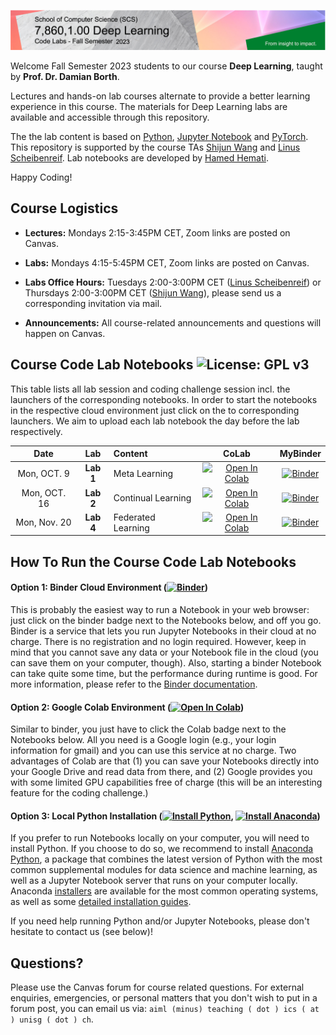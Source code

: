 ![Course Banner](banner.png)

<!-- ![Course Banner](banner.png) -->

Welcome Fall Semester 2023 students to our course **Deep Learning**, taught by **Prof. Dr. Damian Borth**.

Lectures and hands-on lab courses alternate to provide a better learning experience in this course. The materials for Deep Learning labs are available and accessible through this repository.

The the lab content is based on [Python](https://www.python.org), [Jupyter Notebook](https://jupyter.org) and [PyTorch](https://pytorch.org). This repository is supported by the course TAs [Shijun Wang](https://www.alexandria.unisg.ch/persons/9895) and [Linus Scheibenreif](https://www.alexandria.unisg.ch/persons/9588). Lab notebooks are developed by [Hamed Hemati](https://www.alexandria.unisg.ch/persons/8884).



Happy Coding!

## Course Logistics

- **Lectures:** Mondays 2:15-3:45PM CET, Zoom links are posted on Canvas.
- **Labs:** Mondays 4:15-5:45PM CET, Zoom links are posted on Canvas.

- **Labs Office Hours:** Tuesdays 2:00-3:00PM CET ([Linus Scheibenreif](https://www.alexandria.unisg.ch/persons/9588)) or Thursdays 2:00-3:00PM CET ([Shijun Wang](https://www.alexandria.unisg.ch/persons/9895)), please send us a corresponding invitation via mail.
- **Announcements:** All course-related announcements and questions will happen on Canvas.

## Course Code Lab Notebooks ![License: GPL v3](https://img.shields.io/badge/License-GPLv3-blue.svg)

This table lists all lab session and coding challenge session incl. the launchers of the corresponding notebooks. In order to start the notebooks in the respective cloud environment just click on the to corresponding launchers. We aim to upload each lab notebook the day before the lab respectively.


| Date                    | Lab        |  Content                         |  CoLab                 | MyBinder|
|:-----------------------:|:--------------:|:---------------------------------|:-------------------------------:|:-------:|
| Mon, OCT. 9            | **Lab 1**   | Meta Learning          | [![Open In Colab](https://colab.research.google.com/assets/colab-badge.svg)]() | [![Binder](https://mybinder.org/badge_logo.svg)]() |
| Mon, OCT. 16            | **Lab 2**   | Continual Learning     | [![Open In Colab](https://colab.research.google.com/assets/colab-badge.svg)]() | [![Binder](https://mybinder.org/badge_logo.svg)]() |
| Mon, Nov. 20            | **Lab 4**   | Federated Learning     | [![Open In Colab](https://colab.research.google.com/assets/colab-badge.svg)](https://colab.research.google.com/github/HSG-AIML-Teaching/DL2023-Lab/blob/main/lab_4/colab_04.ipynb) | [![Binder](https://mybinder.org/badge_logo.svg)](https://colab.research.google.com/github/HSG-AIML-Teaching/DL2023-Lab/blob/main/lab_4/colab_04.ipynb) |

## How To Run the Course Code Lab Notebooks

#### Option 1: Binder Cloud Environment ([![Binder](https://mybinder.org/badge_logo.svg)](https://mybinder.org/v2/gh/GitiHubi/courseAAA/main))

This is probably the easiest way to run a Notebook in your web browser: just click on the binder badge next to
the Notebooks below, and off you go. Binder is a service that lets you run Jupyter Notebooks in their cloud at no charge.
There is no registration and no login required. However, keep in mind that you cannot save any data or your Notebook file in the cloud (you can save them
on your computer, though). Also, starting a binder
Notebook can take quite some time, but the performance during runtime is good.
For more information, please refer to the [Binder documentation](https://mybinder.readthedocs.io/en/latest/index.html).

#### Option 2: Google Colab Environment ([![Open In Colab](https://colab.research.google.com/assets/colab-badge.svg)](https://colab.research.google.com/github/GitiHubi/courseAAA/blob/main))

Similar to binder, you just have to click the Colab badge next to the Notebooks below. All you need is a Google login
(e.g., your login information for gmail) and you can use this service at no charge.
Two advantages of Colab are that (1) you can save your
Notebooks directly into your Google Drive and read data from there, and (2) Google provides you with some limited GPU capabilities
free of charge (this will be an interesting feature for the coding challenge.)

#### Option 3: Local Python Installation ([![Install Python](https://img.shields.io/badge/python-v3.7-green)](https://python.org), [![Install Anaconda](https://img.shields.io/badge/conda-v3.7.1-green)](https://anaconda.com))

If you prefer to run Notebooks locally on your computer, you will need to install Python. If you choose to do so,
we recommend to install [Anaconda Python](https://www.anaconda.com/products/individual), a package that combines the
latest version of Python with the most common supplemental modules for data science and machine learning, as well
as a Jupyter Notebook server that runs on your computer locally. Anaconda
[installers](https://www.anaconda.com/products/individual#Downloads) are available
for the most common operating systems, as well as some
[detailed installation guides](https://docs.anaconda.com/anaconda/install/).

If you need help running Python and/or Jupyter Notebooks, please don't hesitate to contact us (see below)!

## Questions?

Please use the Canvas forum for course related questions. For external enquiries, emergencies, or personal matters that you don't wish to put in a forum post, you can email us via: `aiml (minus) teaching ( dot ) ics ( at ) unisg ( dot ) ch`.
